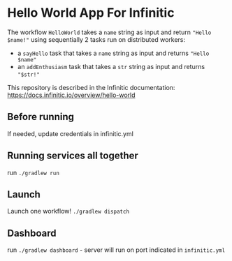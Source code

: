 # Hello World App For Infinitic

The workflow `HelloWorld` takes a `name` string as input and return `"Hello $name!"` using sequentially 2 tasks run on distributed workers:

- a `sayHello` task that takes a `name` string as input and returns `"Hello $name"`
- an `addEnthusiasm` task that takes a `str` string as input and returns `"$str!"`

This repository is described in the Infinitic documentation: https://docs.infinitic.io/overview/hello-world

## Before running
If needed, update credentials in infinitic.yml

## Running services all together
run `./gradlew run`

## Launch
Launch one workflow! `./gradlew dispatch`

## Dashboard
run `./gradlew dashboard` - server will run on port indicated in `infinitic.yml`
